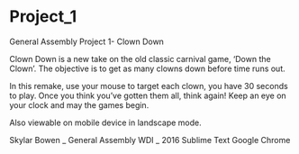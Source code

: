# Project_1
General Assembly Project 1- Clown Down

Clown Down is a new take on the old classic carnival game, ‘Down the Clown’. The objective is to get as many clowns down before time runs out.

In this remake, use your mouse to target each clown, you have 30 seconds to play. 
Once you think you’ve gotten them all, think again! Keep an eye on your clock and may the games begin.

Also viewable on mobile device in landscape mode.

Skylar Bowen _ General Assembly WDI _ 2016
Sublime Text
Google Chrome

